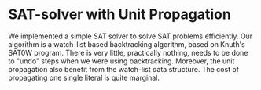 # SAT-solver with Unit Propagation

We implemented a simple SAT solver to solve SAT problems efficiently. Our algorithm is a watch-list based backtracking algorithm, based on Knuth's SAT0W program. There is very little, practically nothing, needs to be done to "undo" steps when we were using backtracking. Moreover, the unit propagation also benefit from the watch-list data structure. The cost of propagating one single literal is quite marginal. 

